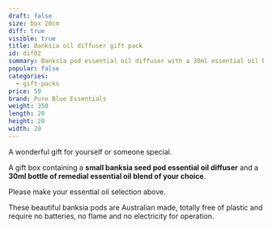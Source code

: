 ```yaml
---
draft: false
size: box 20cm
diff: true
visible: true
title: Banksia oil diffuser gift pack
id: dif02
summary: Banksia pod essential oil diffuser with a 30ml essential oil blend
popular: false
categories:
  - gift-packs
price: 59
brand: Pure Blue Essentials
weight: 350
length: 20
height: 20
width: 20
---
```

A﻿ wonderful gift for yourself or someone special.

A﻿ gift box ﻿containing a **small banksia seed pod essential oil diffuser** and a **30ml bottle of remedial essential oil blend of your choice**.

Please make your essential oil selection above. 

T﻿hese beautiful banksia pods are Australian made, totally free of plastic and require no batteries, no flame and no electricity for operation.